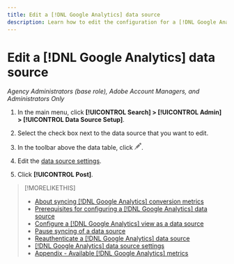 ```yaml
---
title: Edit a [!DNL Google Analytics] data source
description: Learn how to edit the configuration for a [!DNL Google Analytics] data source. 
---
```

# Edit a [!DNL Google Analytics] data source

*Agency Administrators (base role), Adobe Account Managers, and Administrators Only*

1. In the main menu, click **[!UICONTROL Search] > [!UICONTROL Admin] > [!UICONTROL Data Source Setup]**.

1. Select the check box next to the data source that you want to edit.

1. In the toolbar above the data table, click ![Edit](/help/search-social-commerce/assets/edit.png "Edit").

1. Edit the [data source settings](data-source-settings.md).

1. Click **[!UICONTROL Post]**.

>[!MORELIKETHIS]
>
>* [About syncing [!DNL Google Analytics] conversion metrics](data-source-about.md)
>* [Prerequisites for configuring a [!DNL Google Analytics] data source](data-source-prerequisites.md)
>* [Configure a [!DNL Google Analytics] view as a data source](data-source-configure.md)
>* [Pause syncing of a data source](data-source-pause.md)
>* [Reauthenticate a [!DNL Google Analytics] data source](data-source-reauthenticate.md)
>* [[!DNL Google Analytics] data source settings](data-source-settings.md)
>* [Appendix - Available [!DNL Google Analytics] metrics](data-source-ga-metrics.md)
